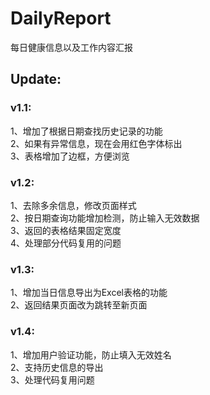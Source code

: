 # DailyReport
每日健康信息以及工作内容汇报  
  
## Update:  
### v1.1:  
1、增加了根据日期查找历史记录的功能  
2、如果有异常信息，现在会用红色字体标出  
3、表格增加了边框，方便浏览  

### v1.2:  
1、去除多余信息，修改页面样式  
2、按日期查询功能增加检测，防止输入无效数据  
3、返回的表格结果固定宽度  
4、处理部分代码复用的问题  

### v1.3:
1、增加当日信息导出为Excel表格的功能  
2、返回结果页面改为跳转至新页面  

### v1.4:  
1、增加用户验证功能，防止填入无效姓名  
2、支持历史信息的导出  
3、处理代码复用问题  
  